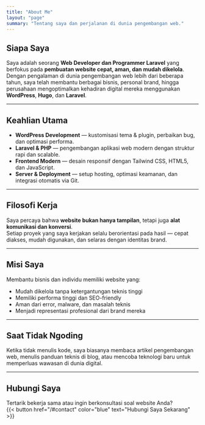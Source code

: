 ```yaml
---
title: "About Me"
layout: "page"
summary: "Tentang saya dan perjalanan di dunia pengembangan web."
---
```


## Siapa Saya

Saya adalah seorang **Web Developer dan Programmer Laravel** yang berfokus pada **pembuatan website cepat, aman, dan mudah dikelola**.  
Dengan pengalaman di dunia pengembangan web lebih dari beberapa tahun, saya telah membantu berbagai bisnis, personal brand, hingga perusahaan mengoptimalkan kehadiran digital mereka menggunakan **WordPress**, **Hugo**, dan **Laravel**.

---

## Keahlian Utama

- **WordPress Development** — kustomisasi tema & plugin, perbaikan bug, dan optimasi performa.  
- **Laravel & PHP** — pengembangan aplikasi web modern dengan struktur rapi dan scalable.  
- **Frontend Modern** — desain responsif dengan Tailwind CSS, HTML5, dan JavaScript.  
- **Server & Deployment** — setup hosting, optimasi keamanan, dan integrasi otomatis via Git.

---

## Filosofi Kerja

Saya percaya bahwa **website bukan hanya tampilan**, tetapi juga **alat komunikasi dan konversi**.  
Setiap proyek yang saya kerjakan selalu berorientasi pada hasil — cepat diakses, mudah digunakan, dan selaras dengan identitas brand.

---

## Misi Saya

Membantu bisnis dan individu memiliki website yang:
- Mudah dikelola tanpa ketergantungan teknis tinggi  
- Memiliki performa tinggi dan SEO-friendly  
- Aman dari error, malware, dan masalah teknis  
- Menjadi representasi profesional dari brand mereka  

---

## Saat Tidak Ngoding

Ketika tidak menulis kode, saya biasanya membaca artikel pengembangan web, menulis panduan teknis di blog, atau mencoba teknologi baru untuk memperluas wawasan di dunia digital.

---

## Hubungi Saya

Tertarik bekerja sama atau ingin berkonsultasi soal website Anda?  
{{< button href="/#contact" color="blue" text="Hubungi Saya Sekarang" >}}
